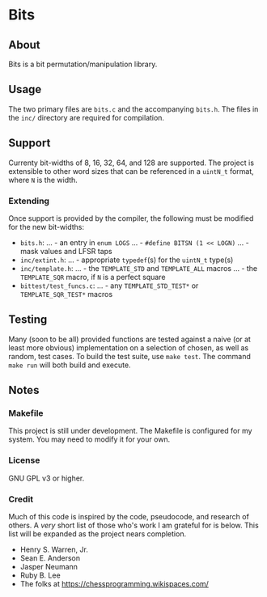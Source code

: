 Bits
====

## About

Bits is a bit permutation/manipulation library.

## Usage

The two primary files are `bits.c` and the accompanying `bits.h`. The files in the `inc/` directory are required for compilation.

## Support

Currenty bit-widths of 8, 16, 32, 64, and 128 are supported. The project is extensible to other word sizes that can be referenced in a `uintN_t` format, where `N` is the width.

### Extending

Once support is provided by the compiler, the following must be modified for the new bit-widths:
+ `bits.h`:
... - an entry in `enum LOGS`
... - `#define BITSN (1 << LOGN)`
... - mask values and LFSR taps
+ `inc/extint.h`:
... - appropriate `typedef`(s) for the `uintN_t` type(s)
+ `inc/template.h`:
... - the `TEMPLATE_STD` and `TEMPLATE_ALL` macros
... - the `TEMPLATE_SQR` macro, if `N` is a perfect square
+ `bittest/test_funcs.c`:
... - any `TEMPLATE_STD_TEST*` or `TEMPLATE_SQR_TEST*` macros

## Testing

Many (soon to be all) provided functions are tested against a naive (or at least more obvious) implementation on a selection of chosen, as well as random, test cases. To build the test suite, use `make test`. The command `make run` will both build and execute.

## Notes

### Makefile

This project is still under development. The Makefile is configured for my system. You may need to modify it for your own.

### License

GNU GPL v3 or higher.

### Credit

Much of this code is inspired by the code, pseudocode, and research of others. A _very_ short list of those who's work I am grateful for is below. This list will be expanded as the project nears completion.

+ Henry S. Warren, Jr.
+ Sean E. Anderson
+ Jasper Neumann
+ Ruby B. Lee
+ The folks at https://chessprogramming.wikispaces.com/
